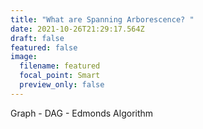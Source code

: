 ```yaml
---
title: "What are Spanning Arborescence? "
date: 2021-10-26T21:29:17.564Z
draft: false
featured: false
image:
  filename: featured
  focal_point: Smart
  preview_only: false
---
```

Graph - DAG - Edmonds Algorithm